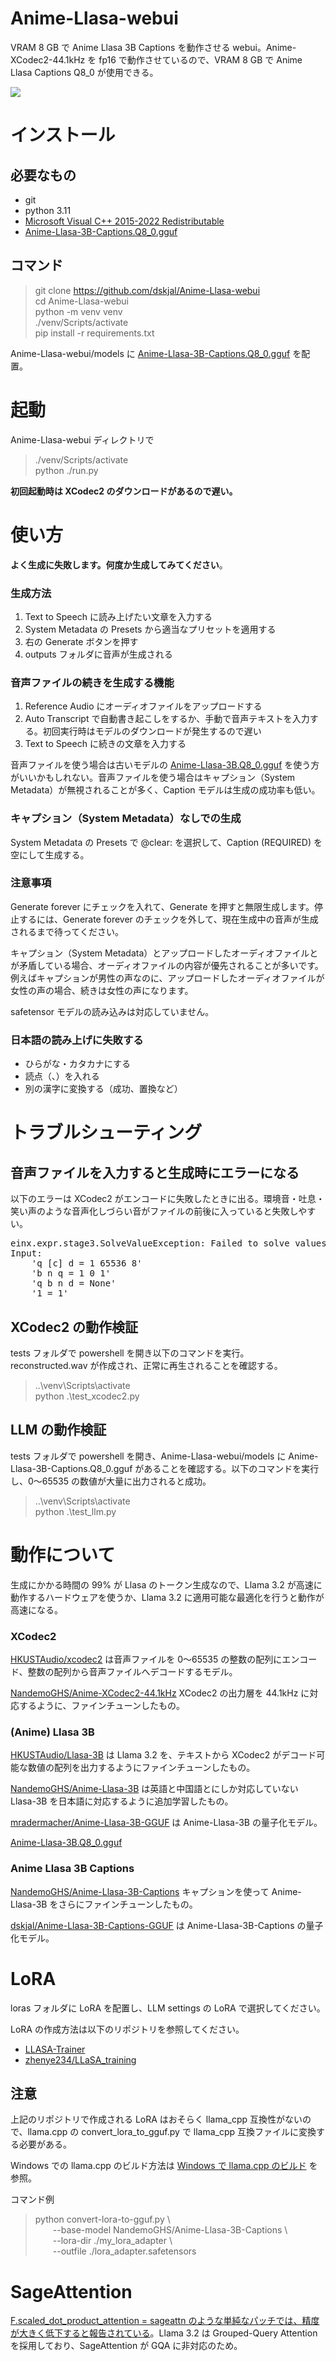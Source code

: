 # Anime-Llasa-webui
VRAM 8 GB で Anime Llasa 3B Captions を動作させる webui。Anime-XCodec2-44.1kHz を fp16 で動作させているので、VRAM 8 GB で Anime Llasa Captions Q8_0 が使用できる。

![](https://github.com/dskjal/Anime-Llasa-webui/blob/main/images/ui.png)

# インストール

## 必要なもの
- git
- python 3.11
- [Microsoft Visual C++ 2015-2022 Redistributable](https://learn.microsoft.com/ja-jp/cpp/windows/latest-supported-vc-redist?view=msvc-170)
- [Anime-Llasa-3B-Captions.Q8_0.gguf](https://huggingface.co/dskjal/Anime-Llasa-3B-Captions-GGUF/blob/main/Anime-Llasa-3B-Captions.Q8_0.gguf)

## コマンド
> git clone https://github.com/dskjal/Anime-Llasa-webui  
> cd Anime-Llasa-webui  
> python -m venv venv  
> ./venv/Scripts/activate  
> pip install -r requirements.txt  


Anime-Llasa-webui/models に [Anime-Llasa-3B-Captions.Q8_0.gguf](https://huggingface.co/dskjal/Anime-Llasa-3B-Captions-GGUF/blob/main/Anime-Llasa-3B-Captions.Q8_0.gguf) を配置。

# 起動
Anime-Llasa-webui ディレクトリで
> ./venv/Scripts/activate  
> python ./run.py

**初回起動時は XCodec2 のダウンロードがあるので遅い。**

# 使い方

**よく生成に失敗します。何度か生成してみてください**。

### 生成方法

1. Text to Speech に読み上げたい文章を入力する
2. System Metadata の Presets から適当なプリセットを適用する
3. 右の Generate ボタンを押す
4. outputs フォルダに音声が生成される

### 音声ファイルの続きを生成する機能

1. Reference Audio にオーディオファイルをアップロードする
2. Auto Transcript で自動書き起こしをするか、手動で音声テキストを入力する。初回実行時はモデルのダウンロードが発生するので遅い
3. Text to Speech に続きの文章を入力する

音声ファイルを使う場合は古いモデルの [Anime-Llasa-3B.Q8_0.gguf](https://huggingface.co/mradermacher/Anime-Llasa-3B-GGUF/blob/main/Anime-Llasa-3B.Q8_0.gguf) を使う方がいいかもしれない。音声ファイルを使う場合はキャプション（System Metadata）が無視されることが多く、Caption モデルは生成の成功率も低い。

### キャプション（System Metadata）なしでの生成

System Metadata の Presets で @clear: を選択して、Caption (REQUIRED) を空にして生成する。

### 注意事項

Generate forever にチェックを入れて、Generate を押すと無限生成します。停止するには、Generate forever のチェックを外して、現在生成中の音声が生成されるまで待ってください。

キャプション（System Metadata）とアップロードしたオーディオファイルとが矛盾している場合、オーディオファイルの内容が優先されることが多いです。例えばキャプションが男性の声なのに、アップロードしたオーディオファイルが女性の声の場合、続きは女性の声になります。

safetensor モデルの読み込みは対応していません。

### 日本語の読み上げに失敗する
- ひらがな・カタカナにする
- 読点（、）を入れる
- 別の漢字に変換する（成功、置換など）

# トラブルシューティング
## 音声ファイルを入力すると生成時にエラーになる
以下のエラーは XCodec2 がエンコードに失敗したときに出る。環境音・吐息・笑い声のような音声化しづらい音がファイルの前後に入っていると失敗しやすい。

<pre>
einx.expr.stage3.SolveValueException: Failed to solve values of expressions. Axis 'n' has value 0 <= 0
Input:
    'q [c] d = 1 65536 8'
    'b n q = 1 0 1'
    'q b n d = None'
    '1 = 1'
</pre>

## XCodec2 の動作検証
tests フォルダで powershell を開き以下のコマンドを実行。reconstructed.wav が作成され、正常に再生されることを確認する。

> ..\venv\Scripts\activate  
> python .\test_xcodec2.py


## LLM の動作検証
tests フォルダで powershell を開き、Anime-Llasa-webui/models に Anime-Llasa-3B-Captions.Q8_0.gguf があることを確認する。以下のコマンドを実行し、0～65535 の数値が大量に出力されると成功。

> ..\venv\Scripts\activate  
> python .\test_llm.py

# 動作について

生成にかかる時間の 99% が Llasa のトークン生成なので、Llama 3.2 が高速に動作するハードウェアを使うか、Llama 3.2 に適用可能な最適化を行うと動作が高速になる。

### XCodec2

[HKUSTAudio/xcodec2](https://huggingface.co/HKUSTAudio/xcodec2) は音声ファイルを 0～65535 の整数の配列にエンコード、整数の配列から音声ファイルへデコードするモデル。

[NandemoGHS/Anime-XCodec2-44.1kHz](https://huggingface.co/NandemoGHS/Anime-XCodec2-44.1kHz) XCodec2 の出力層を 44.1kHz に対応するように、ファインチューンしたもの。

### (Anime) Llasa 3B

[HKUSTAudio/Llasa-3B](https://huggingface.co/HKUSTAudio/Llasa-3B) は Llama 3.2 を、テキストから XCodec2 がデコード可能な数値の配列を出力するようにファインチューンしたもの。

[NandemoGHS/Anime-Llasa-3B](https://huggingface.co/NandemoGHS/Anime-Llasa-3B) は英語と中国語とにしか対応していない Llasa-3B を日本語に対応するように追加学習したもの。

[mradermacher/Anime-Llasa-3B-GGUF](https://huggingface.co/mradermacher/Anime-Llasa-3B-GGUF) は Anime-Llasa-3B の量子化モデル。

[Anime-Llasa-3B.Q8_0.gguf](https://huggingface.co/mradermacher/Anime-Llasa-3B-GGUF/blob/main/Anime-Llasa-3B.Q8_0.gguf) 

### Anime Llasa 3B Captions

[NandemoGHS/Anime-Llasa-3B-Captions](https://huggingface.co/NandemoGHS/Anime-Llasa-3B-Captions) キャプションを使って Anime-Llasa-3B をさらにファインチューンしたもの。

[dskjal/Anime-Llasa-3B-Captions-GGUF](https://huggingface.co/dskjal/Anime-Llasa-3B-Captions-GGUF/blob/main/Anime-Llasa-3B-Captions.Q8_0.gguf) は Anime-Llasa-3B-Captions の量子化モデル。



# LoRA

loras フォルダに LoRA を配置し、LLM settings の LoRA で選択してください。

LoRA の作成方法は以下のリポジトリを参照してください。
- [LLASA-Trainer](https://github.com/laksjdjf/llasa-trainer)
- [zhenye234/LLaSA_training](https://github.com/zhenye234/LLaSA_training/tree/main)

## 注意

上記のリポジトリで作成される LoRA はおそらく llama_cpp 互換性がないので、llama.cpp の convert_lora_to_gguf.py で llama_cpp 互換ファイルに変換する必要がある。

Windows での llama.cpp のビルド方法は [Windows で llama.cpp のビルド](https://dskjal.com/deeplearning/build-llama-cpp.html) を参照。

コマンド例

> python convert-lora-to-gguf.py \\  
> &emsp;&emsp;--base-model NandemoGHS/Anime-Llasa-3B-Captions \\  
> &emsp;&emsp;--lora-dir ./my_lora_adapter \\  
> &emsp;&emsp;--outfile ./lora_adapter.safetensors

# SageAttention

[F.scaled_dot_product_attention = sageattn のような単純なパッチでは、精度が大きく低下すると報告されている](https://github.com/thu-ml/SageAttention/issues/55)。Llama 3.2 は Grouped-Query Attention を採用しており、SageAttention が GQA に非対応のため。

